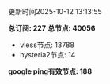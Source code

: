 更新时间2025-10-12 13:13:55

**总订阅: 227**
**总节点: 40056**
- vless节点: 13788
- hysteria2节点: 14

**google ping有效节点: 188**
